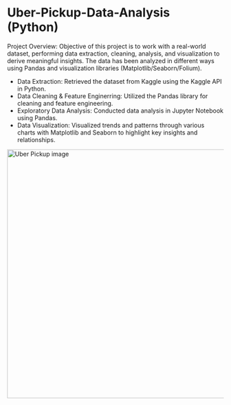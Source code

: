 # Uber-Pickup-Data-Analysis (Python)
Project Overview:
Objective of this project is to work with a real-world dataset, performing data extraction, cleaning, analysis, and visualization to derive meaningful insights. The data has been analyzed in different ways using Pandas and visualization libraries (Matplotlib/Seaborn/Folium).

- Data Extraction: Retrieved the dataset from Kaggle using the Kaggle API in Python.
- Data Cleaning & Feature Enginerring: Utilized the Pandas library for cleaning and feature engineering.
- Exploratory Data Analysis: Conducted data analysis in Jupyter Notebook using Pandas.
- Data Visualization: Visualized trends and patterns through various charts with Matplotlib and Seaborn to highlight key insights and relationships.

<img width="1333" height="580" alt="Uber Pickup image" src="https://github.com/user-attachments/assets/ed71bbc0-5cd3-43ae-aca6-143950181503" />

